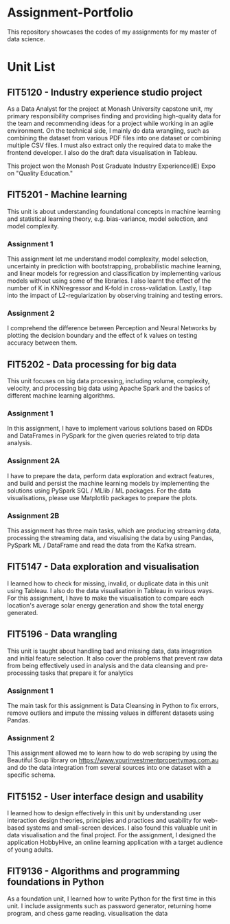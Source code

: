 # Assignment-Portfolio
This repository showcases the codes of my assignments for my master of data science.
 
# Unit List
## FIT5120 - Industry experience studio project
As a Data Analyst for the project at Monash University capstone unit, my primary responsibility comprises finding and providing high-quality data for the team and recommending ideas for a project while working in an agile environment. On the technical side, I mainly do data wrangling, such as combining the dataset from various PDF files into one dataset or combining multiple CSV files. I must also extract only the required data to make the frontend developer. I also do the draft data visualisation in Tableau.

This project won the Monash Post Graduate Industry Experience(IE) Expo on "Quality Education."

## FIT5201 - Machine learning
This unit is about understanding foundational concepts in machine learning and statistical learning theory, e.g. bias-variance, model selection, and model complexity.
### Assignment 1 
This assignment let me understand model complexity, model selection, uncertainty in prediction with bootstrapping, probabilistic machine learning, and linear models for regression and classification by implementing various models without using some of the libraries. I also learnt the effect of the number of K in KNNregressor and K-fold in cross-validation. Lastly, I tap into the impact of L2-regularization by observing training and testing errors.
### Assignment 2 
I comprehend the difference between Perception and Neural Networks by plotting the decision boundary and the effect of k values on testing accuracy between them.

## FIT5202 - Data processing for big data
This unit focuses on big data processing, including volume, complexity, velocity,  and processing big data using Apache Spark and the basics of different machine learning algorithms. 
### Assignment 1 
In this assignment, I have to implement various solutions based on RDDs and DataFrames in PySpark for the given queries related to trip data analysis.
### Assignment 2A 
I have to prepare the data, perform data exploration and extract features, and build and persist the machine learning models by implementing the solutions using PySpark SQL / MLlib / ML packages. For the data visualisations, please use Matplotlib packages to prepare the plots.
### Assignment 2B 
This assignment has three main tasks, which are producing streaming data, processing the streaming data, and visualising the data by using Pandas, PySpark ML / DataFrame  and read
the data from the Kafka stream.

## FIT5147 - Data exploration and visualisation
I learned how to check for missing, invalid, or duplicate data in this unit using Tableau. I also do the data visualisation in Tableau in various ways. For this assignment, I have to make the visualisation to compare each location's average solar energy generation and show the total energy generated. 

## FIT5196 - Data wrangling
This unit is taught about handling bad and missing data, data integration and initial feature selection. It also cover the problems that prevent raw data from being effectively used in analysis and the data cleansing and pre-processing tasks that prepare it for analytics
### Assignment 1 
The main task for this assignment is Data Cleansing in Python to fix errors, remove outliers and impute the missing values in different datasets using Pandas.
### Assignment 2 
This assignment allowed me to learn how to do web scraping by using the Beautiful Soup library on https://www.yourinvestmentpropertymag.com.au and do the data integration from several sources into one dataset with a specific schema.

## FIT5152 - User interface design and usability
I learned how to design effectively in this unit by understanding user interaction design theories, principles and practices and usability for web-based systems and small-screen devices. I also found this valuable unit in data visualisation and the final project.
For the assignment, I designed the application HobbyHive, an online learning application with a target audience of young adults.


## FIT9136 - Algorithms and programming foundations in Python
As a foundation unit, I learned how to write Python for the first time in this unit. I include assignments such as password generator, returning home program, and chess game reading. visualisation the data

